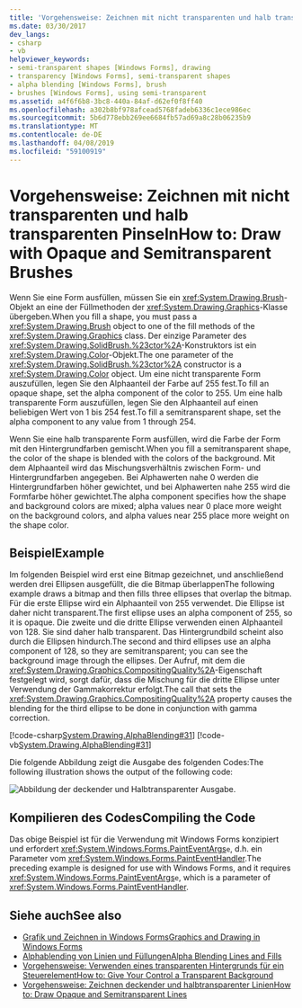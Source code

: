 ```yaml
---
title: 'Vorgehensweise: Zeichnen mit nicht transparenten und halb transparenten Pinseln'
ms.date: 03/30/2017
dev_langs:
- csharp
- vb
helpviewer_keywords:
- semi-transparent shapes [Windows Forms], drawing
- transparency [Windows Forms], semi-transparent shapes
- alpha blending [Windows Forms], brush
- brushes [Windows Forms], using semi-transparent
ms.assetid: a4f6f6b8-3bc8-440a-84af-d62ef0f8ff40
ms.openlocfilehash: a302b8bf978afcead5768fadeb6336c1ece986ec
ms.sourcegitcommit: 5b6d778ebb269ee6684fb57ad69a8c28b06235b9
ms.translationtype: MT
ms.contentlocale: de-DE
ms.lasthandoff: 04/08/2019
ms.locfileid: "59100919"
---
```

# <a name="how-to-draw-with-opaque-and-semitransparent-brushes"></a><span data-ttu-id="e6f8f-102">Vorgehensweise: Zeichnen mit nicht transparenten und halb transparenten Pinseln</span><span class="sxs-lookup"><span data-stu-id="e6f8f-102">How to: Draw with Opaque and Semitransparent Brushes</span></span>
<span data-ttu-id="e6f8f-103">Wenn Sie eine Form ausfüllen, müssen Sie ein <xref:System.Drawing.Brush>-Objekt an eine der Füllmethoden der <xref:System.Drawing.Graphics>-Klasse übergeben.</span><span class="sxs-lookup"><span data-stu-id="e6f8f-103">When you fill a shape, you must pass a <xref:System.Drawing.Brush> object to one of the fill methods of the <xref:System.Drawing.Graphics> class.</span></span> <span data-ttu-id="e6f8f-104">Der einzige Parameter des <xref:System.Drawing.SolidBrush.%23ctor%2A>-Konstruktors ist ein <xref:System.Drawing.Color>-Objekt.</span><span class="sxs-lookup"><span data-stu-id="e6f8f-104">The one parameter of the <xref:System.Drawing.SolidBrush.%23ctor%2A> constructor is a <xref:System.Drawing.Color> object.</span></span> <span data-ttu-id="e6f8f-105">Um eine nicht transparente Form auszufüllen, legen Sie den Alphaanteil der Farbe auf 255 fest.</span><span class="sxs-lookup"><span data-stu-id="e6f8f-105">To fill an opaque shape, set the alpha component of the color to 255.</span></span> <span data-ttu-id="e6f8f-106">Um eine halb transparente Form auszufüllen, legen Sie den Alphaanteil auf einen beliebigen Wert von 1 bis 254 fest.</span><span class="sxs-lookup"><span data-stu-id="e6f8f-106">To fill a semitransparent shape, set the alpha component to any value from 1 through 254.</span></span>  
  
 <span data-ttu-id="e6f8f-107">Wenn Sie eine halb transparente Form ausfüllen, wird die Farbe der Form mit den Hintergrundfarben gemischt.</span><span class="sxs-lookup"><span data-stu-id="e6f8f-107">When you fill a semitransparent shape, the color of the shape is blended with the colors of the background.</span></span> <span data-ttu-id="e6f8f-108">Mit dem Alphaanteil wird das Mischungsverhältnis zwischen Form- und Hintergrundfarben angegeben. Bei Alphawerten nahe 0 werden die Hintergrundfarben höher gewichtet, und bei Alphawerten nahe 255 wird die Formfarbe höher gewichtet.</span><span class="sxs-lookup"><span data-stu-id="e6f8f-108">The alpha component specifies how the shape and background colors are mixed; alpha values near 0 place more weight on the background colors, and alpha values near 255 place more weight on the shape color.</span></span>  
  
## <a name="example"></a><span data-ttu-id="e6f8f-109">Beispiel</span><span class="sxs-lookup"><span data-stu-id="e6f8f-109">Example</span></span>  
 <span data-ttu-id="e6f8f-110">Im folgenden Beispiel wird erst eine Bitmap gezeichnet, und anschließend werden drei Ellipsen ausgefüllt, die die Bitmap überlappen</span><span class="sxs-lookup"><span data-stu-id="e6f8f-110">The following example draws a bitmap and then fills three ellipses that overlap the bitmap.</span></span> <span data-ttu-id="e6f8f-111">Für die erste Ellipse wird ein Alphaanteil von 255 verwendet. Die Ellipse ist daher nicht transparent.</span><span class="sxs-lookup"><span data-stu-id="e6f8f-111">The first ellipse uses an alpha component of 255, so it is opaque.</span></span> <span data-ttu-id="e6f8f-112">Die zweite und die dritte Ellipse verwenden einen Alphaanteil von 128. Sie sind daher halb transparent. Das Hintergrundbild scheint also durch die Ellipsen hindurch.</span><span class="sxs-lookup"><span data-stu-id="e6f8f-112">The second and third ellipses use an alpha component of 128, so they are semitransparent; you can see the background image through the ellipses.</span></span> <span data-ttu-id="e6f8f-113">Der Aufruf, mit dem die <xref:System.Drawing.Graphics.CompositingQuality%2A>-Eigenschaft festgelegt wird, sorgt dafür, dass die Mischung für die dritte Ellipse unter Verwendung der Gammakorrektur erfolgt.</span><span class="sxs-lookup"><span data-stu-id="e6f8f-113">The call that sets the <xref:System.Drawing.Graphics.CompositingQuality%2A> property causes the blending for the third ellipse to be done in conjunction with gamma correction.</span></span>  

 [!code-csharp[System.Drawing.AlphaBlending#31](~/samples/snippets/csharp/VS_Snippets_Winforms/System.Drawing.AlphaBlending/CS/Class1.cs#31)]
 [!code-vb[System.Drawing.AlphaBlending#31](~/samples/snippets/visualbasic/VS_Snippets_Winforms/System.Drawing.AlphaBlending/VB/Class1.vb#31)]  

 <span data-ttu-id="e6f8f-114">Die folgende Abbildung zeigt die Ausgabe des folgenden Codes:</span><span class="sxs-lookup"><span data-stu-id="e6f8f-114">The following illustration shows the output of the following code:</span></span> 
  
 ![Abbildung der deckender und Halbtransparenter Ausgabe.](./media/how-to-draw-with-opaque-and-semitransparent-brushes/compositingquality-ellipse-semitransparent.png)  
  
## <a name="compiling-the-code"></a><span data-ttu-id="e6f8f-116">Kompilieren des Codes</span><span class="sxs-lookup"><span data-stu-id="e6f8f-116">Compiling the Code</span></span>  
 <span data-ttu-id="e6f8f-117">Das obige Beispiel ist für die Verwendung mit Windows Forms konzipiert und erfordert <xref:System.Windows.Forms.PaintEventArgs>`e`, d.h. ein Parameter vom <xref:System.Windows.Forms.PaintEventHandler>.</span><span class="sxs-lookup"><span data-stu-id="e6f8f-117">The preceding example is designed for use with Windows Forms, and it requires <xref:System.Windows.Forms.PaintEventArgs>`e`, which is a parameter of <xref:System.Windows.Forms.PaintEventHandler>.</span></span>  
  
## <a name="see-also"></a><span data-ttu-id="e6f8f-118">Siehe auch</span><span class="sxs-lookup"><span data-stu-id="e6f8f-118">See also</span></span>

- [<span data-ttu-id="e6f8f-119">Grafik und Zeichnen in Windows Forms</span><span class="sxs-lookup"><span data-stu-id="e6f8f-119">Graphics and Drawing in Windows Forms</span></span>](graphics-and-drawing-in-windows-forms.md)
- [<span data-ttu-id="e6f8f-120">Alphablending von Linien und Füllungen</span><span class="sxs-lookup"><span data-stu-id="e6f8f-120">Alpha Blending Lines and Fills</span></span>](alpha-blending-lines-and-fills.md)
- [<span data-ttu-id="e6f8f-121">Vorgehensweise: Verwenden eines transparenten Hintergrunds für ein Steuerelement</span><span class="sxs-lookup"><span data-stu-id="e6f8f-121">How to: Give Your Control a Transparent Background</span></span>](../controls/how-to-give-your-control-a-transparent-background.md)
- [<span data-ttu-id="e6f8f-122">Vorgehensweise: Zeichnen deckender und halbtransparenter Linien</span><span class="sxs-lookup"><span data-stu-id="e6f8f-122">How to: Draw Opaque and Semitransparent Lines</span></span>](how-to-draw-opaque-and-semitransparent-lines.md)
